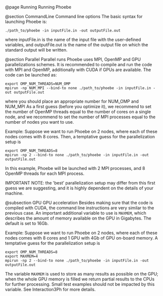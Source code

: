 @page Running Running Phoebe

@section CommandLine Command line options
The basic syntax for launching Phoebe is:
~~~~~~~~~~~~~{.c}
./path_to/phoebe -in inputFile.in -out outputFile.out
~~~~~~~~~~~~~
where inputFile.in is the name of the input file with the user-defined variables, and outputFile.out is the name of the output file on which the standard output will be written.


@section Parallel Parallel runs
Phoebe uses MPI, OpenMP and GPU parallelizations schemes.
It is recommended to compile and run the code with MPI and OpenMP, additionally with CUDA if GPUs are available.
The code can be launched as:
~~~~~~~~~~~~~{.c}
export OMP_NUM_THREADS=NUM_OMP
mpirun -np NUM_MPI --bind-to none ./path_to/phoebe -in inputFile.in -out outputFile.out
~~~~~~~~~~~~~
where you should place an appropriate number for NUM_OMP and NUM_MPI
As a first guess (before you optimize it), we recommend to set the number of OpenMP threads equal to the number of cores on a single node, and we recommend to set the number of MPI processes equal to the number of nodes you want to use.

Example:
Suppose we want to run Phoebe on 2 nodes, where each of these nodes comes with 8 cores.
Then, a temptative guess for the parallelization setup is
~~~~~~~~~~~~~{.c}
export OMP_NUM_THREADS=8
mpirun -np 2 --bind-to none ./path_to/phoebe -in inputFile.in -out outputFile.out
~~~~~~~~~~~~~
In this example, Phoebe will be launched with 2 MPI processes, and 8 OpenMP threads for each MPI process.

IMPORTANT NOTE: the 'best' parallelization setup may differ from this first guess we are suggesting, and it is highly dependent on the details of your machine.


@subsection GPU GPU acceleration
Besides making sure that the code is compiled with CUDA, the command line instructions are very similar to the previous case.
An important additional variable to use is `MAXMEM`, which describes the amount of memory available on the GPU in Gigabytes.
The default is set to 16Gb.

Example: 
Suppose we want to run Phoebe on 2 nodes, where each of these nodes comes with 8 cores and 1 GPU with 4Gb of GPU on-board memory.
A temptative guess for the parallelization setup is
~~~~~~~~~~~~~{.c}
export OMP_NUM_THREADS=8
export MAXMEM=4
mpirun -np 2 --bind-to none ./path_to/phoebe -in inputFile.in -out outputFile.out
~~~~~~~~~~~~~

The variable `MAXMEM` is used to store as many results as possible on the GPU; when the whole GPU memory is filled we return partial results to the CPUs for further processing.
Small test examples should not be impacted by this variable.
See Interaction3Ph for more details.
